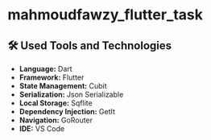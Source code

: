 # mahmoudfawzy_flutter_task

## 🛠️ Used Tools and Technologies
- **Language:** Dart  
- **Framework:** Flutter  
- **State Management:** Cubit
- **Serialization:** Json Serializable  
- **Local Storage:** Sqflite  
- **Dependency Injection:** GetIt  
- **Navigation:** GoRouter
- **IDE:** VS Code

